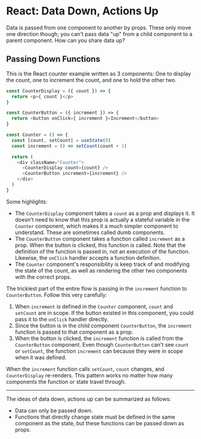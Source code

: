 # React: Data Down, Actions Up

Data is passed from one component to another by props. These only move one direction though; you can't pass data "up" from a child component to a parent component. How can you share data up?

## Passing Down Functions

This is the React counter example written as 3 components: One to display the count, one to increment the count, and one to hold the other two.

```js
const CounterDisplay = ({ count }) => {
  return <p>{ count }</p>
}

const CounterButton = ({ increment }) => {
  return <button onClick={ increment }>Increment</button>
}

const Counter = () => {
  const [count, setCount] = useState(0)
  const increment = () => setCount(count + 1)

  return (
    <div className="Counter">
      <CounterDisplay count={count} />
      <CounterButton increment={increment} />
    </div>
  )
}
```

Some highlights:

* The `CounterDisplay` component takes a `count` as a prop and displays it. It doesn't need to know that this prop is actually a stateful variable in the `Counter` component, which makes it a much simpler component to understand. These are sometimes called dumb components.
* The `CounterButton` component takes a function called `increment` as a prop. When the button is clicked, this function is called. Note that the definition of the function is passed in, not an execution of the function. Likewise, the `onClick` handler accepts a function definition.
* The `Counter` component's responsibility is keep track of and modifying the state of the count, as well as rendering the other two components with the correct props.

The trickiest part of the entire flow is passing in the `increment` function to `CounterButton`. Follow this very carefully:

1. When `increment` is defined in the `Counter` component, `count` and `setCount` are in scope. If the button existed in this component, you could pass it to the `onClick` handler directly.
2. Since the button is in the child component `CounterButton`, the `increment` function is passed to that component as a prop.
3. When the button is clicked, the `increment` function is called from the `CounterButton` component. Even though `CounterButton` can't see `count` or `setCount`, the function `increment` can because they were in scope when it was defined.

When the `increment` function calls `setCount`, `count` changes, and `CounterDisplay` re-renders. This pattern works no matter how many components the function or state travel through.

---

The ideas of data down, actions up can be summarized as follows:

* Data can only be passed down.
* Functions that directly change state must be defined in the same component as the state, but these functions can be passed down as props.
